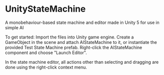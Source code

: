 # UnityStateMachine
A monobehaviour-based state machine and editor made in Unity 5 for use in simple AI

To get started:
Import the files into Unity game engine. Create a GameObject in the scene and attach AIStateMachine to it, or instantiate the provided Test State Machine prefab. Right-click the AIStateMachine component and choose "Launch Editor".

In the state machine editor, all actions other than selecting and dragging are done using the right-click context menu.
